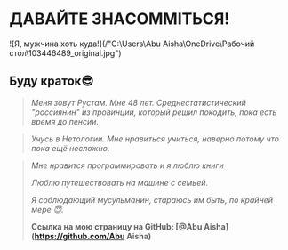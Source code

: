 # ДАВАЙТЕ ЗНАCOMMITЬСЯ!

![Я, мужчина хоть куда!](/"C:\Users\Abu Aisha\OneDrive\Рабочий стол\103446489_original.jpg")

## Буду краток:sunglasses:

> *Меня зовут Рустам. Мне 48 лет. Среднестатистический "россиянин" из провинции, который решил покодить, пока есть время до пенсии.*

> _Учусь в Нетологии. Мне нравиться учиться, наверно потому что пока ещё несложно._

> _Мне нравится программировать и я люблю книги_
>
> _Люблю путешествовать на машине с семьей._
>
> *Я соблюдающий мусульманин, стараюсь им быть, по крайней мере :innocent:.*
>
> **Ссылка на мою страницу на GitHub: [@Abu Aisha](https://github.com/Abu Aisha)**
